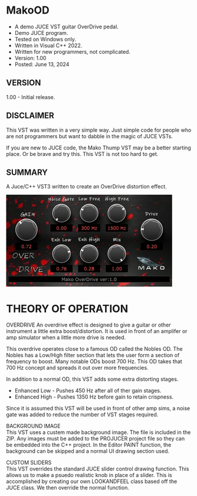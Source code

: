# MakoOD
* A demo JUCE VST guitar OverDrive pedal.
* Demo JUCE program.
* Tested on Windows only.
* Written in Visual C++ 2022.
* Written for new programmers, not complicated.
* Version: 1.00
* Posted: June 13, 2024

VERSION
------------------------------------------------------------------
1.00 - Initial release.

DISCLAIMER
------------------------------------------------------------------  
This VST was written in a very simple way. Just simple code for
people who are not programmers but want to dabble in the magic of JUCE VSTs.

If you are new to JUCE code, the Mako Thump VST may be a better
starting place. Or be brave and try this. This VST is not too hard to get.
       
SUMMARY
------------------------------------------------------------------
A Juce/C++ VST3 written to create an OverDrive distortion effect. 

![Demo Image](docs/assets/makooddemo01.jpg)

# THEORY OF OPERATION<br />
OVERDRIVE
An overdrive effect is designed to give a guitar or other instrument a little extra boost/distortion.
It is used in front of an amplifer or amp simulator when a little more drive is needed.

This overdrive operates close to a famous OD called the Nobles OD. The Nobles has a Low/High filter section that lets
the user form a section of frequency to boost. Many notable ODs boost 700 Hz. This OD takes that 700 Hz concept and spreads
it out over more frequencies.

In addition to a normal OD, this VST adds some extra distorting stages.
* Enhanced Low - Pushes 450 Hz after all of ther gain stages.
* Enhanced High - Pushes 1350 Hz before gain to retain crispness.

Since it is assumed this VST will be used in front of other amp sims, a noise gate was added to reduce the number of VST stages required.

BACKGROUND IMAGE  
This VST uses a custem made background image. The file is included in the ZIP. Any images must be added to the PROJUCER project file so
they can be embedded into the C++ project. In the Editor PAINT function, the background can be skipped and a normal UI drawing section used.

CUSTOM SLIDERS  
This VST overrides the standard JUCE slider control drawing function. This allows us to make a psuedo realistic knob in place of a slider.
This is accomplished by creating our own LOOKANDFEEL class based off the JUCE class. We then override the normal function.




